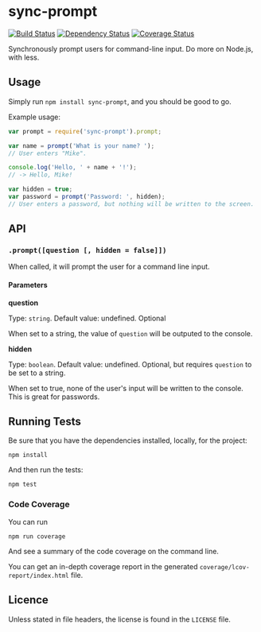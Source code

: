 # sync-prompt

[![Build Status](https://travis-ci.org/shovon/sync-prompt.png)](https://travis-ci.org/shovon/sync-prompt) [![Dependency Status](https://gemnasium.com/shovon/sync-prompt.png)](https://gemnasium.com/shovon/sync-prompt) [![Coverage Status](https://coveralls.io/repos/shovon/sync-prompt/badge.png)](https://coveralls.io/r/shovon/sync-prompt)

Synchronously prompt users for command-line input. Do more on Node.js, with less.

## Usage

Simply run `npm install sync-prompt`, and you should be good to go.

Example usage:

```javascript
var prompt = require('sync-prompt').prompt;

var name = prompt('What is your name? ');
// User enters "Mike".

console.log('Hello, ' + name + '!');
// -> Hello, Mike!

var hidden = true;
var password = prompt('Password: ', hidden);
// User enters a password, but nothing will be written to the screen.
```

## API

### `.prompt([question [, hidden = false]])`

When called, it will prompt the user for a command line input.

#### Parameters

**question**

Type: `string`. Default value: undefined. Optional

When set to a string, the value of `question` will be outputed to the console.

**hidden**

Type: `boolean`. Default value: undefined. Optional, but requires `question` to be set to a string.

When set to true, none of the user's input will be written to the console. This is great for passwords.

## Running Tests

Be sure that you have the dependencies installed, locally, for the project:

```shell
npm install
```

And then run the tests:

```shell
npm test
```

### Code Coverage

You can run

```shell
npm run coverage
```

And see a summary of the code coverage on the command line.

You can get an in-depth coverage report in the generated `coverage/lcov-report/index.html` file.

## Licence

Unless stated in file headers, the license is found in the `LICENSE` file.